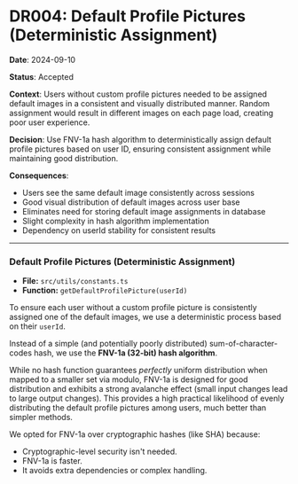 # DR004: Default Profile Pictures (Deterministic Assignment)

**Date**: 2024-09-10

**Status**: Accepted

**Context**: Users without custom profile pictures needed to be assigned default images in a consistent and visually distributed manner. Random assignment would result in different images on each page load, creating poor user experience.

**Decision**: Use FNV-1a hash algorithm to deterministically assign default profile pictures based on user ID, ensuring consistent assignment while maintaining good distribution.

**Consequences**:
- Users see the same default image consistently across sessions
- Good visual distribution of default images across user base
- Eliminates need for storing default image assignments in database
- Slight complexity in hash algorithm implementation
- Dependency on userId stability for consistent results

---

### Default Profile Pictures (Deterministic Assignment)

- **File:** `src/utils/constants.ts`
- **Function:** `getDefaultProfilePicture(userId)`

To ensure each user without a custom profile picture is consistently assigned one of the default images, we use a deterministic process based on their `userId`.

Instead of a simple (and potentially poorly distributed) sum-of-character-codes hash, we use the **FNV-1a (32-bit) hash algorithm**.

While no hash function guarantees *perfectly* uniform distribution when mapped to a smaller set via modulo, FNV-1a is designed for good distribution and exhibits a strong avalanche effect (small input changes lead to large output changes). This provides a high practical likelihood of evenly distributing the default profile pictures among users, much better than simpler methods.

We opted for FNV-1a over cryptographic hashes (like SHA) because:
  - Cryptographic-level security isn't needed.
  - FNV-1a is faster.
  - It avoids extra dependencies or complex handling.